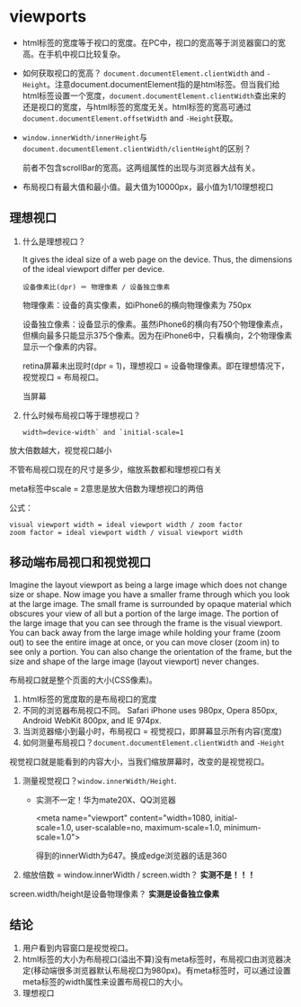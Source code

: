 # viewports

- html标签的宽度等于视口的宽度。在PC中，视口的宽高等于浏览器窗口的宽高。在手机中视口比较复杂。

- 如何获取视口的宽高？ `document.documentElement.clientWidth` and `-Height`。注意document.documentElement指的是html标签。但当我们给html标签设置一个宽度，`document.documentElement.clientWidth`查出来的还是视口的宽度，与html标签的宽度无关。html标签的宽高可通过`document.documentElement.offsetWidth` and `-Height`获取。

- `window.innerWidth/innerHeight`与`document.documentElement.clientWidth/clientHeight`的区别？

  前者不包含scrollBar的宽高。这两组属性的出现与浏览器大战有关。
  
- 布局视口有最大值和最小值。最大值为10000px，最小值为1/10理想视口



## 理想视口

1. 什么是理想视口？

    It gives the ideal size of a web page on the device. Thus, the dimensions of the ideal viewport differ per device.

    ```
    设备像素比(dpr) ＝ 物理像素 / 设备独立像素
    ```

    物理像素：设备的真实像素，如iPhone6的横向物理像素为 750px

    设备独立像素：设备显示的像素。虽然iPhone6的横向有750个物理像素点，但横向最多只能显示375个像素。因为在iPhone6中，只看横向，2个物理像素显示一个像素的内容。

    retina屏幕未出现时(dpr = 1)，理想视口 = 设备物理像素。即在理想情况下，视觉视口 = 布局视口。

    当屏幕

2. 什么时候布局视口等于理想视口？

    ```
    width=device-width` and `initial-scale=1
    ```



放大倍数越大，视觉视口越小

不管布局视口现在的尺寸是多少，缩放系数都和理想视口有关

meta标签中scale = 2意思是放大倍数为理想视口的两倍



公式：

```
visual viewport width = ideal viewport width / zoom factor
zoom factor = ideal viewport width / visual viewport width
```



## 移动端布局视口和视觉视口

Imagine the layout viewport as being a large image which does not change size or shape. Now image you have a smaller frame through which you look at the large image. The small frame is surrounded by opaque material which obscures your view of all but a portion of the large image. The portion of the large image that you can see through the frame is the visual viewport. You can back away from the large image while holding your frame (zoom out) to see the entire image at once, or you can move closer (zoom in) to see only a portion. You can also change the orientation of the frame, but the size and shape of the large image (layout viewport) never changes.

布局视口就是整个页面的大小(CSS像素)。

1. html标签的宽度取的是布局视口的宽度
2. 不同的浏览器布局视口不同。 Safari iPhone uses 980px, Opera 850px, Android WebKit 800px, and IE 974px.
3. 当浏览器缩小到最小时，布局视口 = 视觉视口，即屏幕显示所有内容(宽度)
4. 如何测量布局视口？`document.documentElement.clientWidth` and `-Height` 

视觉视口就是能看到的内容大小，当我们缩放屏幕时，改变的是视觉视口。

1. 测量视觉视口？`window.innerWidth/Height`. 

   - 实测不一定！华为mate20X、QQ浏览器

     <meta name="viewport" content="width=1080, initial-scale=1.0, user-scalable=no, maximum-scale=1.0, minimum-scale=1.0">

     得到的innerWidth为647。换成edge浏览器的话是360

2. 缩放倍数 = window.innerWidth / screen.width？ **实测不是！！！**



screen.width/height是设备物理像素？ **实测是设备独立像素**

## 结论

1. 用户看到内容窗口是视觉视口。
2. html标签的大小为布局视口(溢出不算)没有meta标签时，布局视口由浏览器决定(移动端很多浏览器默认布局视口为980px)。有meta标签时，可以通过设置meta标签的width属性来设置布局视口的大小。
3. 理想视口

